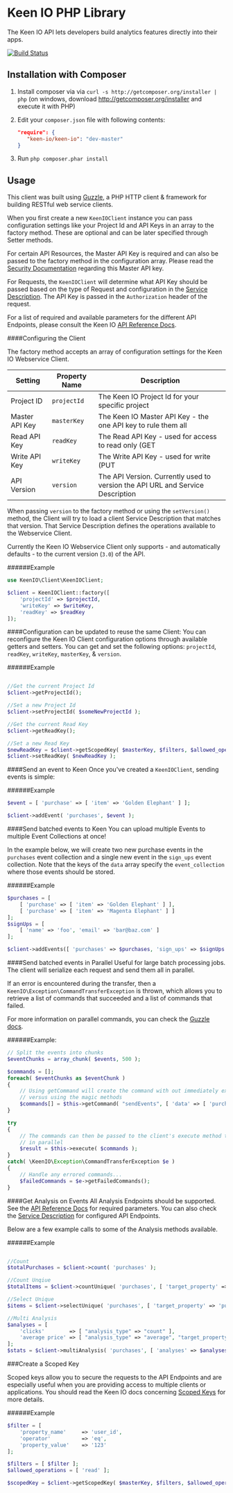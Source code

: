 Keen IO PHP Library
===================
The Keen IO API lets developers build analytics features directly into their apps.

[![Build Status](https://travis-ci.org/keenlabs/KeenClient-PHP.png?branch=master)](https://travis-ci.org/keenlabs/KeenClient-PHP)

Installation with Composer
------------
  1. Install composer via via `curl -s http://getcomposer.org/installer | php` (on windows, download
     http://getcomposer.org/installer and execute it with PHP)
  1. Edit your `composer.json` file with following contents:

     ```json
     "require": {
        "keen-io/keen-io": "dev-master"
     }
     ```
  3. Run `php composer.phar install`

Usage
---

This client was built using [Guzzle](http://guzzlephp.org/), a PHP HTTP client & framework for building RESTful web service clients.

When you first create a new `KeenIOClient` instance you can pass configuration settings like your Project Id and API Keys in an array
to the factory method. These are optional and can be later specified through Setter methods.

For certain API Resources, the Master API Key is required and can also be passed to the factory method in the configuration array. 
Please read the [Security Documentation](https://keen.io/docs/security/) regarding this Master API key.

For Requests, the `KeenIOClient` will determine what API Key should be passed based on the type of Request and configuration in the
[Service Description](/src/KeenIO/Resources/config/keen-io-3_0.json). The API Key is passed in the `Authorization` header of the request.

For a list of required and available parameters for the different API Endpoints, please consult the Keen IO 
[API Reference Docs](https://keen.io/docs/api/reference/).


####Configuring the Client

The factory method accepts an array of configuration settings for the Keen IO Webservice Client.

Setting | Property Name | Description
--- | --- | ---
Project ID | `projectId` | The Keen IO Project Id for your specific project
Master API Key | `masterKey` | The Keen IO Master API Key - the one API key to rule them all
Read API Key | `readKey` | The Read API Key - used for access to read only (GET|HEAD) operations of the API
Write API Key | `writeKey` | The Write API Key - used for write (PUT|POST Requests) operations of the API
API Version | `version` | The API Version.  Currently used to version the API URL and Service Description

When passing `version` to the factory method or using the `setVersion()` method, the Client will try to load a client Service Description 
that matches that version. That Service Description defines the operations available to the Webservice Client.

Currently the Keen IO Webservice Client only supports - and automatically defaults - to the current version (`3.0`) of the API.

######Example
```php
use KeenIO\Client\KeenIOClient;

$client = KeenIOClient::factory([ 
    'projectId' => $projectId,
    'writeKey' => $writeKey,
    'readKey' => $readKey 
]);
```

####Configuration can be updated to reuse the same Client:
You can reconfigure the Keen IO Client configuration options through available getters and setters. You can get and set the following options:
`projectId`, `readKey`, `writeKey`, `masterKey`, & `version`.

######Example
```php

//Get the current Project Id
$client->getProjectId();

//Set a new Project Id
$client->setProjectId( $someNewProjectId );

//Get the current Read Key
$client->getReadKey();

//Set a new Read Key
$newReadKey = $client->getScopedKey( $masterKey, $filters, $allowed_operations );
$client->setReadKey( $newReadKey );

```

####Send an event to Keen
Once you've created a `KeenIOClient`, sending events is simple:

######Example
```php
$event = [ 'purchase' => [ 'item' => 'Golden Elephant' ] ];

$client->addEvent( 'purchases', $event );
```

####Send batched events to Keen
You can upload multiple Events to multiple Event Collections at once! 

In the example below, we will create two new purchase events in the `purchases` event collection and a single 
new event in the `sign_ups` event collection. Note that the keys of the `data` array specify the `event_collection`
where those events should be stored.

######Example
```php
$purchases = [
    [ 'purchase' => [ 'item' => 'Golden Elephant' ] ],
    [ 'purchase' => [ 'item' => 'Magenta Elephant' ] ]
];
$signUps = [
    [ 'name' => 'foo', 'email' => 'bar@baz.com' ]
];

$client->addEvents([ 'purchases' => $purchases, 'sign_ups' => $signUps ]);
```

####Send batched events in Parallel
Useful for large batch processing jobs. The client will serialize each request and send them all in parallel. 

If an error is encountered during the transfer, then a `KeenIO\Exception\CommandTransferException` is thrown, which allows 
you to retrieve a list of commands that succeeded and a list of commands that failed.

For more information on parallel commands, you can check the [Guzzle docs](http://guzzlephp.org/webservice-client/webservice-client.html#executing-commands-in-parallel).

######Example:
```php
// Split the events into chunks
$eventChunks = array_chunk( $events, 500 );

$commands = [];
foreach( $eventChunks as $eventChunk )
{
    // Using getCommand will create the command with out immediately executing it
    // versus using the magic methods
    $commands[] = $this->getCommand( "sendEvents", [ 'data' => [ 'purchases' => $eventChunk ] ] );
}

try
{
    // The commands can then be passed to the client's execute method to be run
    // in parallel
    $result = $this->execute( $commands );
}
catch( \KeenIO\Exception\CommandTransferException $e )
{
    // Handle any errored commands...
    $failedCommands = $e->getFailedCommands();
}
```

####Get Analysis on Events
All Analysis Endpoints should be supported.  See the [API Reference Docs](https://keen.io/docs/api/reference/) for required parameters.
You can also check the [Service Description](/src/KeenIO/Resources/config/keen-io-3_0.json) for configured API Endpoints.

Below are a few example calls to some of the Analysis methods available.

######Example
```php

//Count
$totalPurchases = $client->count( 'purchases' );

//Count Unqiue
$totalItems = $client->countUnique( 'purchases', [ 'target_property' => 'purchase.item' ]);

//Select Unique
$items = $client->selectUnique( 'purchases', [ 'target_property' => 'purchase.item' ]);

//Multi Analysis
$analyses = [
    'clicks'        => [ "analysis_type" => "count" ],
    'average price' => [ "analysis_type" => "average", "target_property" => "purchase.price" ]
];
$stats = $client->multiAnalysis( 'purchases', [ 'analyses' => $analyses ]);
```

###Create a Scoped Key

Scoped keys allow you to secure the requests to the API Endpoints and are especially useful when you are providing
access to multiple clients or applications. You should read the Keen IO docs concerning [Scoped Keys](https://keen.io/docs/security/#scoped-key) 
for more details.

######Example
```php
$filter = [
    'property_name'     => 'user_id', 
    'operator'          => 'eq', 
    'property_value'    => '123'
];

$filters = [ $filter ];
$allowed_operations = [ 'read' ];

$scopedKey = $client->getScopedKey( $masterKey, $filters, $allowed_operations );
```

